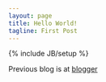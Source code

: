 ```yaml
---
layout: page
title: Hello World!
tagline: First Post
---
```

{% include JB/setup %}

Previous blog is at [blogger](http://justinhamade.blogspot.com)


